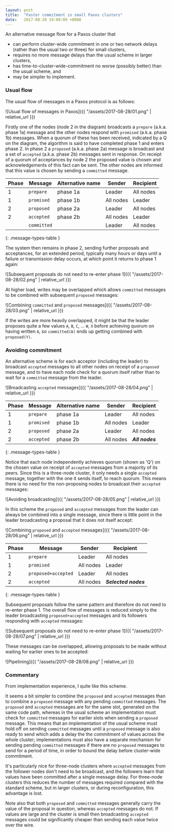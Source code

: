 ```yaml
---
layout: post
title:  "Faster commitment in small Paxos clusters"
date:   2017-08-28 19:09:09 +0000
---
```


An alternative message flow for a Paxos cluster that

* can perform cluster-wide commitment in one or two network delays (rather than
the usual two or three) for small clusters,
* requires no more message delays than the usual scheme in larger clusters,
* has time-to-cluster-wide-commitment no worse (possibly better) than the
usual scheme, and
* may be simpler to implement.

### Usual flow

The usual flow of messages in a Paxos protocol is as follows:

![Usual flow of messages in Paxos]({{ "/assets/2017-08-28/01.png" | relative_url }})

Firstly one of the nodes (node 2 in the diagram) broadcasts a `prepare` (a.k.a.
phase 1a) message and the other nodes respond with `promised` (a.k.a. phase 1b)
messages. When a quorum of these has been received, indicated by a Q on the
diagram, the algorithm is said to have completed phase 1 and enters phase 2. In
phase 2 a `proposed` (a.k.a. phase 2a) message is broadcast and a set of
`accepted` (a.k.a. phase 2b) messages sent in response. On receipt of a quorum
of acceptances by node 2 the proposed value is chosen and acknowledgements of
this fact can be sent. The other nodes are informed that this value is chosen
by sending a `committed` message.

| Phase | Message     | Alternative name | Sender    | Recipient
| ------| ---------   | -----------------| --------- | ----------
| 1     | `prepare`   | phase 1a         | Leader    | All nodes
| 1     | `promised`  | phase 1b         | All nodes | Leader
| 2     | `proposed`  | phase 2a         | Leader    | All nodes
| 2     | `accepted`  | phase 2b         | All nodes | Leader
|       | `committed` |                  | Leader    | All nodes
{: .message-types-table }

The system then remains in phase 2, sending further proposals and acceptances,
for an extended period, typically many hours or days until a failure or
transmission delay occurs, at which point it returns to phase 1 again:

![Subsequent proposals do not need to re-enter phase 1]({{ "/assets/2017-08-28/02.png" | relative_url }})

At higher load, writes may be overlapped which allows `committed` messages to
be combined with subsequent `proposed` messages:

![Combining `committed` and `proposed` messages]({{ "/assets/2017-08-28/03.png" | relative_url }})

If the writes are more heavily overlapped, it might be that the leader proposes
quite a few values `A`, `B`, `C`, ... `W`, `X` before achieving quorum on
having written `A`, so `committed(A)` ends up getting combined with
`proposed(Y)`.

### Avoiding commitment

An alternative scheme is for each acceptor (including the leader) to broadcast
`accepted` messages to all other nodes on receipt of a `proposed` message, and
to have each node check for a quorum itself rather than to wait for a
`committed` message from the leader.

![Broadcasting `accepted` messages]({{ "/assets/2017-08-28/04.png" | relative_url }})

| Phase | Message    | Alternative name  | Sender    | Recipient
| ------| ---------  | ----------------- | --------- | ----------
| 1     | `prepare`  | phase 1a          | Leader    | All nodes
| 1     | `promised` | phase 1b          | All nodes | Leader
| 2     | `proposed` | phase 2a          | Leader    | All nodes
| 2     | `accepted` | phase 2b          | All nodes | _**All nodes**_
{: .message-types-table }

Notice that each node independently achieves quorum (shown as 'Q') on the
chosen value on receipt of `accepted` messages from a majority of its peers.
Since this is a three-node cluster, it only needs a single `accepted` message,
together with the one it sends itself, to reach quorum. This means there is
no need for the non-proposing nodes to broadcast their `accepted` messages:

![Avoiding broadcasting]({{ "/assets/2017-08-28/05.png" | relative_url }})

In this scheme the `proposed` and `accepted` messages from the leader can
always be combined into a single message, since there is little point in the
leader broadcasting a proposal that it does not itself accept:

![Combining `proposed` and `accepted` messages]({{ "/assets/2017-08-28/06.png" | relative_url }})

| Phase | Message             | Sender    | Recipient
| ------| ---------           | --------- | ----------
| 1     | `prepare`           | Leader    | All nodes
| 1     | `promised`          | All nodes | Leader
| 2     | `proposed+accepted` | Leader    | All nodes
| 2     | `accepted`          | All nodes | _**Selected nodes**_
{: .message-types-table }

Subsequent proposals follow the same pattern and therefore do not need to
re-enter phase 1. The overall flow of messages is reduced simply to the leader
broadcasting `proposed+accepted` messages and its followers responding with
`accepted` messages:

![Subsequent proposals do not need to re-enter phase 1]({{ "/assets/2017-08-28/07.png" | relative_url }})

These messages can be overlapped, allowing proposals to be made without waiting
for earlier ones to be accepted:

![Pipelining]({{ "/assets/2017-08-28/08.png" | relative_url }})

### Commentary

From implementation experience, I quite like this scheme.

It seems a bit simpler to combine the `proposed` and `accepted` messages than
to combine a `proposed` message with any pending `committed` messages. The
`proposed` and `accepted` messages are for the same slot, generated on the same
code path, whereas in the usual scheme an implementation must check for
`committed` messages for earlier slots when sending a `proposed` message. This
means that an implementation of the usual scheme must hold off on sending
`committed` messages until a `proposed` message is also ready to send which
adds a delay the the commitment of values across the whole cluster;
implementations must also have a separate mechanism for sending pending
`committed` messages if there are no `proposed` messages to send for a period
of time, in order to bound the delay before cluster-wide commitment.

It's particularly nice for three-node clusters where `accepted` messages from
the follower nodes don't need to be broadcast, and the followers learn that
values have been committed after a single message delay. For three-node
clusters this reduces the number of messages required compared with the
standard scheme, but in larger clusters, or during reconfiguration, this
advantage is lost.

Note also that both `proposed` and `committed` messages generally carry the
value of the proposal in question, whereas `accepted` messages do not. If
values are large and the cluster is small then broadcasting `accepted` messages
could be significantly cheaper than sending each value twice over the wire.
